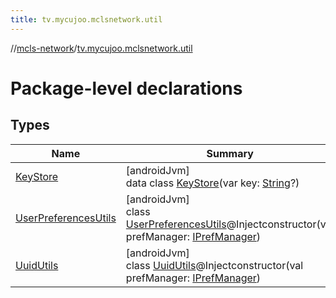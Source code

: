 ```yaml
---
title: tv.mycujoo.mclsnetwork.util
---
```

//[mcls-network](../../index.html)/[tv.mycujoo.mclsnetwork.util](index.html)



# Package-level declarations



## Types


| Name | Summary |
|---|---|
| [KeyStore](-key-store/index.html) | [androidJvm]<br>data class [KeyStore](-key-store/index.html)(var key: [String](https://kotlinlang.org/api/latest/jvm/stdlib/kotlin/-string/index.html)?) |
| [UserPreferencesUtils](-user-preferences-utils/index.html) | [androidJvm]<br>class [UserPreferencesUtils](-user-preferences-utils/index.html)@Injectconstructor(val prefManager: [IPrefManager](../tv.mycujoo.mclsnetwork.manager/-i-pref-manager/index.html)) |
| [UuidUtils](-uuid-utils/index.html) | [androidJvm]<br>class [UuidUtils](-uuid-utils/index.html)@Injectconstructor(val prefManager: [IPrefManager](../tv.mycujoo.mclsnetwork.manager/-i-pref-manager/index.html)) |

